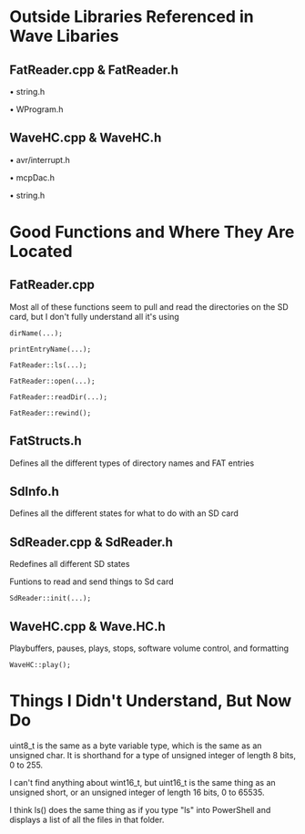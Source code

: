 # Outside Libraries Referenced in Wave Libaries

## FatReader.cpp & FatReader.h

• string.h

• WProgram.h

## WaveHC.cpp & WaveHC.h

• avr/interrupt.h

• mcpDac.h

• string.h

# Good Functions and Where They Are Located

## FatReader.cpp

Most all of these functions seem to pull and read the directories on the
SD card, but I don't fully understand all it's using

    dirName(...);

    printEntryName(...);    

    FatReader::ls(...);

    FatReader::open(...);

    FatReader::readDir(...);

    FatReader::rewind();

## FatStructs.h

Defines all the different types of directory names and FAT entries

## SdInfo.h

Defines all the different states for what to do with an SD card

## SdReader.cpp & SdReader.h

Redefines all different SD states

Funtions to read and send things to Sd card

    SdReader::init(...);

## WaveHC.cpp & Wave.HC.h

Playbuffers, pauses, plays, stops, software volume control, and
formatting

    WaveHC::play();

# Things I Didn't Understand, But Now Do

uint8\_t is the same as a byte variable type, which is the same as 
an unsigned char. It is shorthand for a type of unsigned integer 
of length 8 bits, 0 to 255.

I can't find anything about wint16\_t, but uint16\_t is the same 
thing as an unsigned short, or an unsigned integer of length 16 
bits, 0 to 65535.

I think ls() does the same thing as if you type "ls" into PowerShell 
and displays a list of all the files in that folder.
